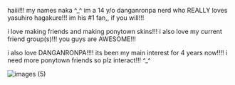 haiii!!! my names naka ^_^ im a 14 y/o danganronpa nerd who REALLY loves yasuhiro hagakure!!! im his #1 fan,, if you will!!!

i love making friends and making ponytown skins!!! i also love my current friend group(s)!!! you guys are AWESOME!!!

i also love DANGANRONPA!!!! its been my main interest for 4 years now!!!! i need more ponytown friends so plz interact!!! ^_^


![images (5)](https://github.com/user-attachments/assets/5febf16b-c0cc-4686-a4f8-82617d8917b4)
